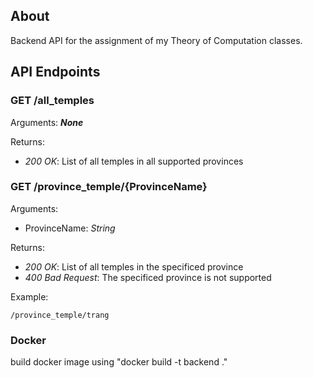 ## About

Backend API for the assignment of my Theory of Computation classes.

## API Endpoints

### GET /all_temples
Arguments: ***None***

Returns:
- *200 OK*: List of all temples in all supported provinces

### GET /province_temple/{ProvinceName}
Arguments:
- ProvinceName: *String*

Returns:
- *200 OK*: List of all temples in the specificed province
- *400 Bad Request*: The specificed province is not supported

Example:
```
/province_temple/trang
```

### Docker

build docker image using "docker build -t backend ."
